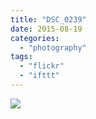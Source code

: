 ```yaml
---
title: "DSC_0239"
date: 2015-08-19
categories: 
  - "photography"
tags: 
  - "flickr"
  - "ifttt"
---
```


![](https://farm6.staticflickr.com/5834/20695691565_4dd3a95ab6_b.jpg)
